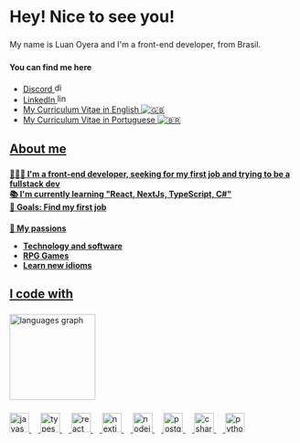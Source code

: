 <h1 align="left">Hey! Nice to see you!</h1>

###

<p align="left">My name is Luan Oyera and I'm a front-end developer, from Brasil.</p>

###

<h4 align="left">You can find me here</h4>
<ul>
  <li>
  <a href="https://discordapp.com/users/266630099472744449" target="_blank">
    Discord <img src="https://raw.githubusercontent.com/maurodesouza/profile-readme-generator/master/src/assets/icons/social/discord/default.svg" width="16" height="16" alt="discord logo"  />
  </li>
  <li>
  <a href="https://linkedin.com/in/oyera" target="_blank">
    LinkedIn <img src="https://raw.githubusercontent.com/maurodesouza/profile-readme-generator/master/src/assets/icons/social/linkedin/default.svg" width="16" height="16" alt="linkedin logo"  />
  </li>
  <li>
    
  <a href="https://docs.google.com/document/d/19SmRJ-vsaNziFNzLsKDwD8Ysaniyiw8EJw8qeOkd8Pg/edit?usp=sharing" target="_blank">
    My Curriculum Vitae in English 
    <img src="https://emoji.beeimg.com/🇬🇧/23" alt="🇬🇧"/>
  </li>
<li>
  <a href="https://docs.google.com/document/d/1MWgI3rSEYd4Vgnrba-S2SyUtBaQR_69Jv6PkAeSn40U/edit?usp=sharing" target="_blank">
    My Curriculum Vitae in Portuguese
    <img src="https://emoji.beeimg.com/🇧🇷/23" alt="🇧🇷"/>
  </li>
</ul>

###

<h2 align="left">About me</h2>

###

<h4 align="left">👨🏻‍💻 I'm a front-end developer, seeking for my first job and trying to be a fullstack dev
  <br>
  📚 I'm currently learning "React, NextJs, TypeScript, C#"
  <br>
  🎯 Goals: Find my first job
</h4>
<h4 align="left">🧡 My passions</p>
<ul>
  <li>Technology and software</li>
  <li>RPG Games</li>
  <li>Learn new idioms</li>
</ul>

###

<h2 align="left">I code with</h2>

###

<div align="left">
  <img src="https://github-readme-stats.vercel.app/api/top-langs?username=oyera1&locale=en&hide_title=false&layout=compact&card_width=320&langs_count=4&theme=rose_pine&hide_border=false&order=2" height="150" alt="languages graph"  />
</div>

###

<div align="left">
  <img src="https://cdn.jsdelivr.net/gh/devicons/devicon/icons/javascript/javascript-original.svg" height="34" alt="javascript logo"  />
  <img width="12" />
  <img src="https://cdn.jsdelivr.net/gh/devicons/devicon/icons/typescript/typescript-original.svg" height="34" alt="typescript logo"  />
  <img width="12" />
  <img src="https://cdn.jsdelivr.net/gh/devicons/devicon/icons/react/react-original.svg" height="34" alt="react logo"  />
  <img width="12" />
  <img src="https://cdn.jsdelivr.net/gh/devicons/devicon/icons/nextjs/nextjs-original.svg" height="34" alt="nextjs logo"  />
  <img width="12" />
  <img src="https://cdn.jsdelivr.net/gh/devicons/devicon/icons/nodejs/nodejs-original.svg" height="34" alt="nodejs logo"  />
  <img width="12" />
  <img src="https://cdn.jsdelivr.net/gh/devicons/devicon/icons/postgresql/postgresql-original.svg" height="34" alt="postgresql logo"  />
  <img width="12" />
  <img src="https://cdn.jsdelivr.net/gh/devicons/devicon/icons/csharp/csharp-original.svg" height="34" alt="csharp logo"  />
  <img width="12" />
  <img src="https://cdn.jsdelivr.net/gh/devicons/devicon/icons/python/python-original.svg" height="34" alt="python logo"  />
</div>

###

